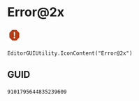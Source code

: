 # Error@2x
![](/img/Error@2x.png)

``` CSharp
EditorGUIUtility.IconContent("Error@2x")
```
## GUID
```
9101795644835239609
```
